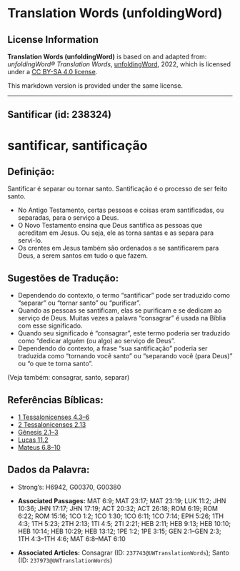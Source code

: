 # Translation Words (unfoldingWord)

## License Information

**Translation Words (unfoldingWord)** is based on and adapted from: _unfoldingWord® Translation Words_, [unfoldingWord](https://unfoldingword.org/utw), 2022, which is licensed under a [CC BY-SA 4.0 license](https://creativecommons.org/licenses/by-sa/4.0/legalcode.en).

This markdown version is provided under the same license.



--------------------------------

## Santificar (id: 238324)

santificar, santificação
========================

Definição:
----------

Santificar é separar ou tornar santo. Santificação é o processo de ser feito santo.

* No Antigo Testamento, certas pessoas e coisas eram santificadas, ou separadas, para o serviço a Deus.
* O Novo Testamento ensina que Deus santifica as pessoas que acreditam em Jesus. Ou seja, ele as torna santas e as separa para servi\-lo.
* Os crentes em Jesus também são ordenados a se santificarem para Deus, a serem santos em tudo o que fazem.

Sugestões de Tradução:
----------------------

* Dependendo do contexto, o termo “santificar” pode ser traduzido como “separar” ou “tornar santo” ou “purificar”.
* Quando as pessoas se santificam, elas se purificam e se dedicam ao serviço de Deus. Muitas vezes a palavra “consagrar” é usada na Bíblia com esse significado.
* Quando seu significado é “consagrar”, este termo poderia ser traduzido como “dedicar alguém (ou algo) ao serviço de Deus”.
* Dependendo do contexto, a frase “sua santificação” poderia ser traduzida como “tornando você santo” ou “separando você (para Deus)” ou “o que te torna santo”.

(Veja também: consagrar, santo, separar)

Referências Bíblicas:
---------------------

* [1 Tessalonicenses 4\.3–6](https://ref.ly/1Thess4:3-1Thess4:6)
* [2 Tessalonicenses 2\.13](https://ref.ly/2Thess2:13)
* [Gênesis 2\.1–3](https://ref.ly/Gen2:1-Gen2:3)
* [Lucas 11\.2](https://ref.ly/Luke11:2)
* [Mateus 6\.8–10](https://ref.ly/Matt6:8-Matt6:10)

Dados da Palavra:
-----------------

* Strong’s: H6942, G00370, G00380

* **Associated Passages:** MAT 6:9; MAT 23:17; MAT 23:19; LUK 11:2; JHN 10:36; JHN 17:17; JHN 17:19; ACT 20:32; ACT 26:18; ROM 6:19; ROM 6:22; ROM 15:16; 1CO 1:2; 1CO 1:30; 1CO 6:11; 1CO 7:14; EPH 5:26; 1TH 4:3; 1TH 5:23; 2TH 2:13; 1TI 4:5; 2TI 2:21; HEB 2:11; HEB 9:13; HEB 10:10; HEB 10:14; HEB 10:29; HEB 13:12; 1PE 1:2; 1PE 3:15; GEN 2:1–GEN 2:3; 1TH 4:3–1TH 4:6; MAT 6:8–MAT 6:10
* **Associated Articles:** Consagrar (ID: `237743@UWTranslationWords`); Santo (ID: `237973@UWTranslationWords`)

